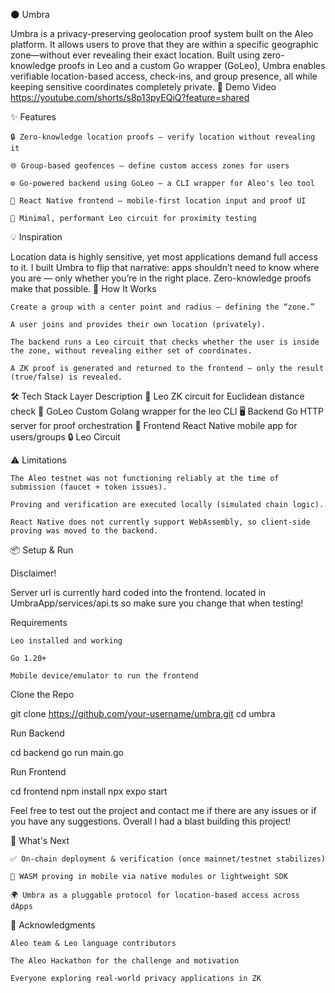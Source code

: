 🌑 Umbra

Umbra is a privacy-preserving geolocation proof system built on the Aleo platform. It allows users to prove that they are within a specific geographic zone—without ever revealing their exact location. Built using zero-knowledge proofs in Leo and a custom Go wrapper (GoLeo), Umbra enables verifiable location-based access, check-ins, and group presence, all while keeping sensitive coordinates completely private.
📸 Demo Video
https://youtube.com/shorts/s8p13pyEQiQ?feature=shared

✨ Features

    🔒 Zero-knowledge location proofs — verify location without revealing it

    🌐 Group-based geofences — define custom access zones for users

    ⚙️ Go-powered backend using GoLeo — a CLI wrapper for Aleo's leo tool

    📱 React Native frontend — mobile-first location input and proof UI

    🧮 Minimal, performant Leo circuit for proximity testing

💡 Inspiration

Location data is highly sensitive, yet most applications demand full access to it. I built Umbra to flip that narrative: apps shouldn’t need to know where you are — only whether you’re in the right place. Zero-knowledge proofs make that possible.
🚀 How It Works

    Create a group with a center point and radius — defining the “zone.”

    A user joins and provides their own location (privately).

    The backend runs a Leo circuit that checks whether the user is inside the zone, without revealing either set of coordinates.

    A ZK proof is generated and returned to the frontend — only the result (true/false) is revealed.

🛠 Tech Stack
Layer	Description
🔧 Leo	ZK circuit for Euclidean distance check
🧰 GoLeo	Custom Golang wrapper for the leo CLI
🖥️ Backend	Go HTTP server for proof orchestration
📱 Frontend	React Native mobile app for users/groups
🔒 Leo Circuit


⚠️ Limitations

    The Aleo testnet was not functioning reliably at the time of submission (faucet + token issues).

    Proving and verification are executed locally (simulated chain logic).

    React Native does not currently support WebAssembly, so client-side proving was moved to the backend.

📦 Setup & Run

Disclaimer!

Server url is currently hard coded into the frontend. located in UmbraApp/services/api.ts
so make sure you change that when testing! 

Requirements

    Leo installed and working

    Go 1.20+

    Mobile device/emulator to run the frontend

Clone the Repo

git clone https://github.com/your-username/umbra.git
cd umbra

Run Backend

cd backend
go run main.go

Run Frontend

cd frontend
npm install
npx expo start

Feel free to test out the project and contact me if there are any issues or if you have any suggestions. 
Overall I had a blast building this project!

🧠 What's Next

    ✅ On-chain deployment & verification (once mainnet/testnet stabilizes)

    📱 WASM proving in mobile via native modules or lightweight SDK

    🌍 Umbra as a pluggable protocol for location-based access across dApps

🙏 Acknowledgments

    Aleo team & Leo language contributors

    The Aleo Hackathon for the challenge and motivation

    Everyone exploring real-world privacy applications in ZK
